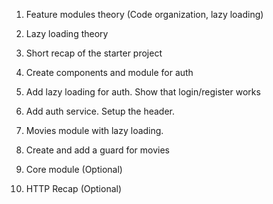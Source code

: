 1. Feature modules theory (Code organization, lazy loading)
2. Lazy loading theory
3. Short recap of the starter project
4. Create components and module for auth
5. Add lazy loading for auth. Show that login/register works
6. Add auth service. Setup the header.

7. Movies module with lazy loading.

8. Create and add a guard for movies
9. Core module (Optional)
10. HTTP Recap (Optional)
